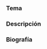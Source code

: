 ### Tema

<!--
Por favor ingrese el título de su charla
-->

### Descripción

<!--
Por favor ingrese la descripción de su charla
-->

### Biografía

<!--
Por favor ingrese su biografía
-->
